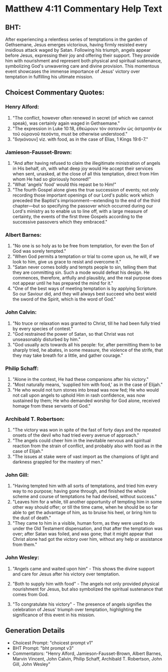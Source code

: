 # Matthew 4:11 Commentary Help Text

## BHT:
After experiencing a relentless series of temptations in the garden of Gethsemane, Jesus emerges victorious, having firmly resisted every insidious attack waged by Satan. Following his triumph, angels appear before Jesus, expressing their joy and offering their support. They provide him with nourishment and represent both physical and spiritual sustenance, symbolizing God's unwavering care and divine provision. This momentous event showcases the immense importance of Jesus' victory over temptation in fulfilling his ultimate mission.

## Choicest Commentary Quotes:
### Henry Alford:
1. "The conflict, however often renewed in secret (of which we cannot speak), was certainly again waged in Gethsemane." 
2. "The expression in Luke 10:18, ἐθεώρουν τὸν σατανᾶν ὡς ἀστραπὴν ἐκ τοῦ οὐρανοῦ πεσόντα, must be otherwise understood." 
3. "διηκόνουν] viz. with food, as in the case of Elias, 1 Kings 19:6-7."

### Jamieson-Fausset-Brown:
1. "And after having refused to claim the illegitimate ministration of angels in His behalf, oh, with what deep joy would He accept their services when sent, unasked, at the close of all this temptation, direct from Him whom He had so gloriously honored!"
2. "What 'angels' food' would this repast be to Him!"
3. "The fourth Gospel alone gives the true succession of events; not only recording those important openings of our Lord's public work which preceded the Baptist's imprisonment—extending to the end of the third chapter—but so specifying the passover which occurred during our Lord's ministry as to enable us to line off, with a large measure of certainty, the events of the first three Gospels according to the successive passovers which they embraced."

### Albert Barnes:
1. "No one is so holy as to be free from temptation, for even the Son of God was sorely tempted."
2. "When God permits a temptation or trial to come upon us, he will, if we look to him, give us grace to resist and overcome it."
3. "Satan never comes boldly and tempts people to sin, telling them that they are committing sin. Such a mode would defeat his design. He commences, therefore, artfully and plausibly, and the real purpose does not appear until he has prepared the mind for it."
4. "One of the best ways of meeting temptation is by applying Scripture. So our Saviour did, and they will always best succeed who best wield the sword of the Spirit, which is the word of God."

### John Calvin:
1. "No truce or relaxation was granted to Christ, till he had been fully tried by every species of contest."
2. "God restrained the power of Satan, so that Christ was not unseasonably disturbed by him."
3. "God usually acts towards all his people: for, after permitting them to be sharply tried, he abates, in some measure, the violence of the strife, that they may take breath for a little, and gather courage."

### Philip Schaff:
1. "Alone in the contest, He had these companions after his victory."
2. "Most naturally means, 'supplied him with food,' as in the case of Elijah."
3. "He who would not turn stones into bread was now fed; He who would not call upon angels to uphold Him in rash confidence, was now sustained by them; He who demanded worship for God alone, received homage from these servants of God."

### Archibald T. Robertson:
1. "The victory was won in spite of the fast of forty days and the repeated onsets of the devil who had tried every avenue of approach."
2. "The angels could cheer him in the inevitable nervous and spiritual reaction from the strain of conflict, and probably also with food as in the case of Elijah."
3. "The issues at stake were of vast import as the champions of light and darkness grappled for the mastery of men."

### John Gill:
1. "Having tempted him with all sorts of temptations, and tried him every way to no purpose; having gone through, and finished the whole scheme and course of temptations he had devised, without success." 
2. "Leaves him for a while, till another opportunity of tempting him in some other way should offer; or till the time came, when he should be so far able to get the advantage of him, as to bruise his heel, or bring him to the dust of death." 
3. "They came to him in a visible, human form, as they were used to do under the Old Testament dispensation, and that after the temptation was over; after Satan was foiled, and was gone; that it might appear that Christ alone had got the victory over him, without any help or assistance from them."

### John Wesley:
1. "Angels came and waited upon him" - This shows the divine support and care for Jesus after his victory over temptation. 

2. "Both to supply him with food" - The angels not only provided physical nourishment for Jesus, but also symbolized the spiritual sustenance that comes from God.

3. "To congratulate his victory" - The presence of angels signifies the celebration of Jesus' triumph over temptation, highlighting the significance of this event in his mission.


## Generation Details
- Choicest Prompt: "choicest prompt v1"
- BHT Prompt: "bht prompt v3"
- Commentators: "Henry Alford, Jamieson-Fausset-Brown, Albert Barnes, Marvin Vincent, John Calvin, Philip Schaff, Archibald T. Robertson, John Gill, John Wesley"
